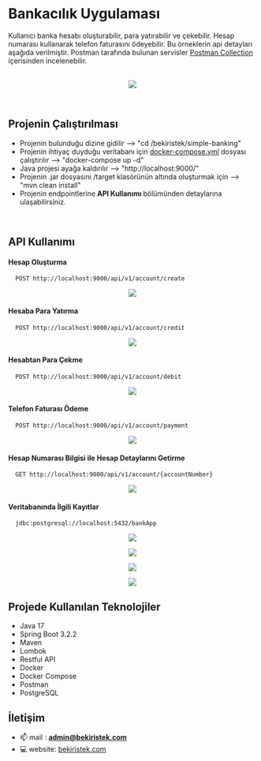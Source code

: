 
# Bankacılık Uygulaması

Kullanıcı banka hesabı oluşturabilir, para yatırabilir ve çekebilir. Hesap numarası kullanarak telefon faturasını ödeyebilir. Bu örneklerin api detayları aşağıda verilmiştir. Postman tarafında bulunan servisler [Postman Collection](https://github.com/bekiristek/simple-banking/blob/main/collection/bank-app-api.postman_collection.json) içerisinden incelenebilir.<br><br>

<p align="center">
    <img src ="screenshots/model.png">
</p>

<br>

## Projenin Çalıştırılması

- Projenin bulunduğu dizine gidilir --> "cd /bekiristek/simple-banking"
- Projenin ihtiyaç duyduğu veritabanı için  [docker-compose.yml](https://github.com/bekiristek/simple-banking/blob/main/docker-compose.yml) dosyası çalıştırılır --> "docker-compose up -d"
- Java projesi ayağa kaldırılır --> "http://localhost:9000/"
- Projenin .jar dosyasını /target klasörünün altında oluşturmak için --> "mvn clean install"
- Projenin endpointlerine <b> API Kullanımı </b>  bölümünden detaylarına ulaşabilirsiniz.

<br>

## API Kullanımı

#### Hesap Oluşturma

```http
  POST http://localhost:9000/api/v1/account/create
```
<p align="center">
    <img src ="screenshots/create-account.png">
</p>

#### Hesaba Para Yatırma

```http
  POST http://localhost:9000/api/v1/account/credit
```
<p align="center">
    <img src ="screenshots/deposit-account.png">
</p>

#### Hesabtan Para Çekme

```http
  POST http://localhost:9000/api/v1/account/debit
```
<p align="center">
    <img src ="screenshots/debit-account.png">
</p>

#### Telefon Faturası Ödeme

```http
  POST http://localhost:9000/api/v1/account/payment
```
<p align="center">
    <img src ="screenshots/payment-phone-bill.png">
</p>

#### Hesap Numarası Bilgisi ile Hesap Detaylarını Getirme

```http
  GET http://localhost:9000/api/v1/account/{accountNumber}
```
<p align="center">
    <img src ="screenshots/get-account.png">
</p>

#### Veritabanında İlgili Kayıtlar

```http
  jdbc:postgresql://localhost:5432/bankApp
```
<p align="center">
    <img src ="screenshots/docker-db.png">
</p>

<p align="center">
    <img src ="screenshots/pg-admin.png">
</p>

<p align="center">
    <img src ="screenshots/account-db.png">
</p>

<p align="center">
    <img src ="screenshots/transaction-db.png">
</p>

## Projede Kullanılan Teknolojiler

- Java 17
- Spring Boot 3.2.2
- Maven
- Lombok
- Restful API
- Docker
- Docker Compose
- Postman
- PostgreSQL

## İletişim

- 📫 mail : **admin@bekiristek.com**
- 💻 website: [bekiristek.com](https://bekiristek.com/)
